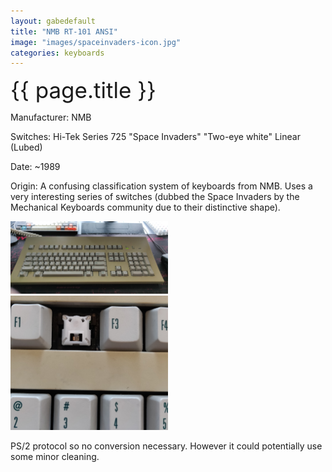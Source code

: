 ```yaml
---
layout: gabedefault
title: "NMB RT-101 ANSI"
image: "images/spaceinvaders-icon.jpg"
categories: keyboards
---
```

<span style="font-size:35px">{{ page.title }}</span>

Manufacturer: NMB

Switches: Hi-Tek Series 725 "Space Invaders" "Two-eye white" Linear (Lubed)

Date: ~1989

Origin: A confusing classification system of keyboards from NMB. Uses a
very interesting series of switches (dubbed the Space Invaders by the Mechanical
Keyboards community due to their distinctive shape).

<img src="/images/spaceinvaders.jpg" alt="spaceinvaders" width="50%"/>

<img src="/images/spaceinvaders-1.jpg" alt="spaceinvaders-switch" width="50%"/>

PS/2 protocol so no conversion necessary. However it could potentially use
some minor cleaning.